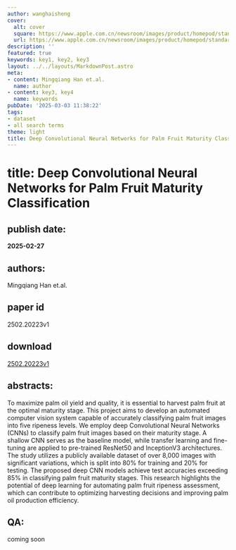 ```yaml
---
author: wanghaisheng
cover:
  alt: cover
  square: https://www.apple.com.cn/newsroom/images/product/homepod/standard/Apple-HomePod-hero-230118_big.jpg.large_2x.jpg
  url: https://www.apple.com.cn/newsroom/images/product/homepod/standard/Apple-HomePod-hero-230118_big.jpg.large_2x.jpg
description: ''
featured: true
keywords: key1, key2, key3
layout: ../../layouts/MarkdownPost.astro
meta:
- content: Mingqiang Han et.al.
  name: author
- content: key3, key4
  name: keywords
pubDate: '2025-03-03 11:38:22'
tags:
- dataset
- all search terms
theme: light
title: Deep Convolutional Neural Networks for Palm Fruit Maturity Classification
---
```


# title: Deep Convolutional Neural Networks for Palm Fruit Maturity Classification 
## publish date: 
**2025-02-27** 
## authors: 
  Mingqiang Han et.al. 
## paper id
2502.20223v1
## download
[2502.20223v1](http://arxiv.org/abs/2502.20223v1)
## abstracts:
To maximize palm oil yield and quality, it is essential to harvest palm fruit at the optimal maturity stage. This project aims to develop an automated computer vision system capable of accurately classifying palm fruit images into five ripeness levels. We employ deep Convolutional Neural Networks (CNNs) to classify palm fruit images based on their maturity stage. A shallow CNN serves as the baseline model, while transfer learning and fine-tuning are applied to pre-trained ResNet50 and InceptionV3 architectures. The study utilizes a publicly available dataset of over 8,000 images with significant variations, which is split into 80\% for training and 20\% for testing. The proposed deep CNN models achieve test accuracies exceeding 85\% in classifying palm fruit maturity stages. This research highlights the potential of deep learning for automating palm fruit ripeness assessment, which can contribute to optimizing harvesting decisions and improving palm oil production efficiency.
## QA:
coming soon
